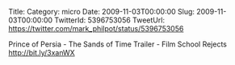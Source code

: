 Title: 
Category: micro
Date: 2009-11-03T00:00:00
Slug: 2009-11-03T00:00:00
TwitterId: 5396753056
TweetUrl: https://twitter.com/mark_philpot/status/5396753056

Prince of Persia - The Sands of Time Trailer - Film School Rejects http://bit.ly/3xanWX